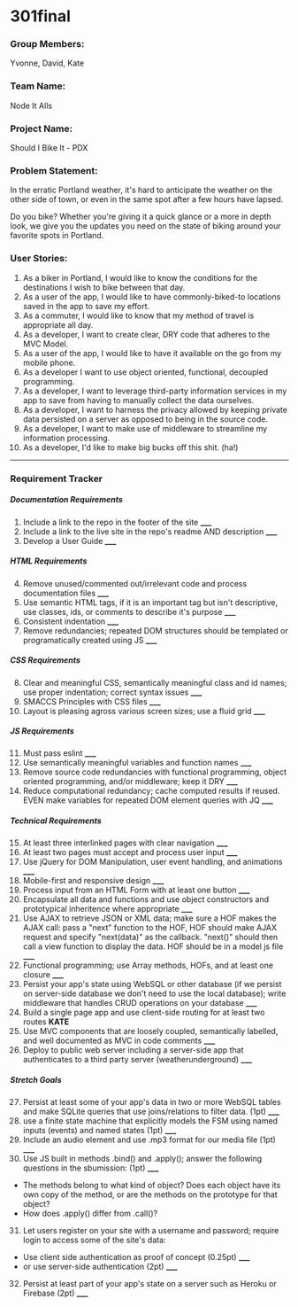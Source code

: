# 301final

### Group Members:
Yvonne, David, Kate

### Team Name:
Node It Alls

### Project Name:
Should I Bike It - PDX

### Problem Statement:
In the erratic Portland weather, it's hard to anticipate the weather on the other side of town, or even in the same spot after a few hours have lapsed.

Do you bike? Whether you're giving it a quick glance or a more in depth look, we give you the updates you need on the state of biking around your favorite spots in Portland.

### User Stories:
1. As a biker in Portland, I would like to know the conditions for the destinations I wish to bike between that day.
2. As a user of the app, I would like to have commonly-biked-to locations saved in the app to save my effort.
3. As a commuter, I would like to know that my method of travel is appropriate all day.
4. As a developer, I want to create clear, DRY code that adheres to the MVC Model.
5. As a user of the app, I would like to have it available on the go from my mobile phone.
6. As a developer I want to use object oriented, functional, decoupled programming.
7. As a developer, I want to leverage third-party information services in my app to save from having to manually collect the data ourselves.
8. As a developer, I want to harness the privacy allowed by keeping private data persisted on a server as opposed to being in the source code.
9. As a developer, I want to make use of middleware to streamline my information processing.
10. As a developer, I'd like to make big bucks off this shit. (ha!)

---

### Requirement Tracker

##### Documentation Requirements
1. Include a link to the repo in the footer of the site **___**
2. Include a link to the live site in the repo's readme AND description **___**
3. Develop a User Guide **___**

##### HTML Requirements
4. Remove unused/commented out/irrelevant code and process documentation files **___**
5. Use semantic HTML tags, if it is an important tag but isn't descriptive, use classes, ids, or comments to describe it's purpose **___**
6. Consistent indentation **___**
7. Remove redundancies; repeated DOM structures should be templated or programatically created using JS **___**

##### CSS Requirements
8. Clear and meaningful CSS, semantically meaningful class and id names; use proper indentation; correct syntax issues **___**
9. SMACCS Principles with CSS files **___**
10. Layout is pleasing agross various screen sizes; use a fluid grid **___**

##### JS Requirements
11. Must pass eslint **___**
12. Use semantically meaningful variables and function names **___**
13. Remove source code redundancies with functional programming, object oriented programming, and/or middleware; keep it DRY **___**
14. Reduce computational redundancy; cache computed results if reused. EVEN make variables for repeated DOM element queries with JQ **___**

##### Technical Requirements
15. At least three interlinked pages with clear navigation **___**
16. At least two pages must accept and process user input **___**
17. Use jQuery for DOM Manipulation, user event handling, and animations **___**
18. Mobile-first and responsive design **___**
19. Process input from an HTML Form with at least one button **___**
20. Encapsulate all data and functions and use object constructors and prototypical inheritence where appropriate **___**
21. Use AJAX to retrieve JSON or XML data; make sure a HOF makes the AJAX call: pass a "next" function to the HOF, HOF should make AJAX request and specify "next(data)" as the callback. "next()" should then call a view function to display the data. HOF should be in a model js file **___**
22. Functional programming; use Array methods, HOFs, and at least one closure **___**
23. Persist your app's state using WebSQL or other database (if we persist on server-side database we don't need to use the local database); write middleware that handles CRUD operations on your database **___**
24. Build a single page app and use client-side routing for at least two routes **KATE**
25. Use MVC components that are loosely coupled, semantically labelled, and well documented as MVC in code comments **___**
26. Deploy to public web server including a server-side app that authenticates to a third party server (weatherunderground) **___**

##### Stretch Goals
27. Persist at least some of your app's data in two or more WebSQL tables and make SQLite queries that use joins/relations to filter data.
 (1pt) **___**
28. use a finite state machine that explicitly models the FSM using named inputs (events) and named states (1pt) **___**
29. Include an audio element and use .mp3 format for our media file (1pt) **___**
30. Use JS built in methods .bind() and .apply(); answer the following questions in the sbumission: (1pt) **___**
  - The methods belong to what kind of object? Does each object have its own copy of the method, or are the methods on the prototype for that object?
  - How does .apply() differ from .call()?
31. Let users register on your site with a username and password; require login to access some of the site's data:
  - Use client side authentication as proof of concept (0.25pt) **___**
  - or use server-side authentication (2pt) **___**
32. Persist at least part of your app's state on a server such as Heroku or Firebase (2pt) **___**
